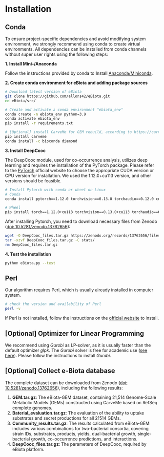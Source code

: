 # Installation

## **Conda**

To ensure project-specific dependencies and avoid modifying system environment, we strongly recommend using conda to create virtual environments. All dependencies can be installed from conda channels without super user rights using the following steps:

**1. Install Mini-/Anaconda**

Follow the instructions provided by conda to Install [Anaconda/Miniconda](https://conda.io/projects/conda/en/latest/user-guide/install/index.html).

**2. Create conda environment for eBiota and adding package sources**

```bash
# Download latest version of eBiota
git clone https://github.com/allons42/eBiota.git
cd eBiota/src/

# Create and activate a conda environment "ebiota_env"
conda create -n ebiota_env python=3.9
conda activate ebiota_env
pip install -r requirements.txt

# [Optional] install CarveMe for GEM rebuild, according to https://carveme.readthedocs.io/
pip install carveme
conda install -c bioconda diamond
```

**3. Install DeepCooc**

The DeepCooc module, used for co-occurrence analysis, utilizes deep learning and requires the installation of the PyTorch package. Please refer to the [PyTorch](https://pytorch.org/get-started/locally/) official website to choose the appropriate CUDA version or CPU version for installation. We used the 1.12.0+cu113 version, and other versions should be feasible.

```bash
# Install Pytorch with conda or wheel on Linux
# Conda
conda install pytorch==1.12.0 torchvision==0.13.0 torchaudio==0.12.0 cudatoolkit=11.3 -c pytorch

# Wheel
pip install torch==1.12.0+cu113 torchvision==0.13.0+cu113 torchaudio==0.12.0 --extra-index-url https://download.pytorch.org/whl/cu113
```

After installing Pytorch, you need to download necessary files from Zenodo ([doi: 10.5281/zenodo.13762656](https://doi.org/10.5281/zenodo.13762656)):

```bash
wget -O DeepCooc_files.tar.gz https://zenodo.org/records/13762656/files/DeepCooc_files.tar.gz?download=1
tar -xzvf DeepCooc_files.tar.gz -C stats/
rm DeepCooc_files.tar.gz
```

**4. Test the installation**

```bash
python eBiota.py --test
```

## Perl

Our algorithm requires Perl, which is usually already installed in computer system.

```bash
# check the version and availability of Perl
perl -v
```

If Perl is not installed, follow the instructions on the [official website](https://www.perl.org/get.html) to install.

## **[Optional] Optimizer for Linear Programming**

We recommend using *Gurobi* as LP-solver, as it is usually faster than the default optimizer *glpk*. The *Gurobi* solver is free for academic use ([see here](https://www.gurobi.com/features/academic-named-user-license/)). Please follow the instructions to install *Gurobi*.

## [Optional] Collect e-Biota database

The complete dataset can be downloaded from Zenodo ([doi: 10.5281/zenodo.13762656](https://doi.org/10.5281/zenodo.13762656)), including the following results:

1. **GEM.tar.gz**: The eBiota-GEM dataset, containing 21,514 Genome-Scale Metabolic Models (GEMs) constructed using CarveMe based on RefSeq complete genomes.
2. **Baterial_evaluation.tar.gz**: The evaluation of the ability to uptake substrates and secret productions for all 21514 GEMs.
3. **Community_results.tar.gz**: The results calculated from eBiota-GEM includes various combinations for two-bacterial consortia, covering strain IDs, substrates, products, yields, dual-bacterial growth, single-bacterial growth, co-occurrence predictions, and interactions.
4. **DeepCooc_files.tar.gz**: The parameters of DeepCooc, required by eBiota platform.
